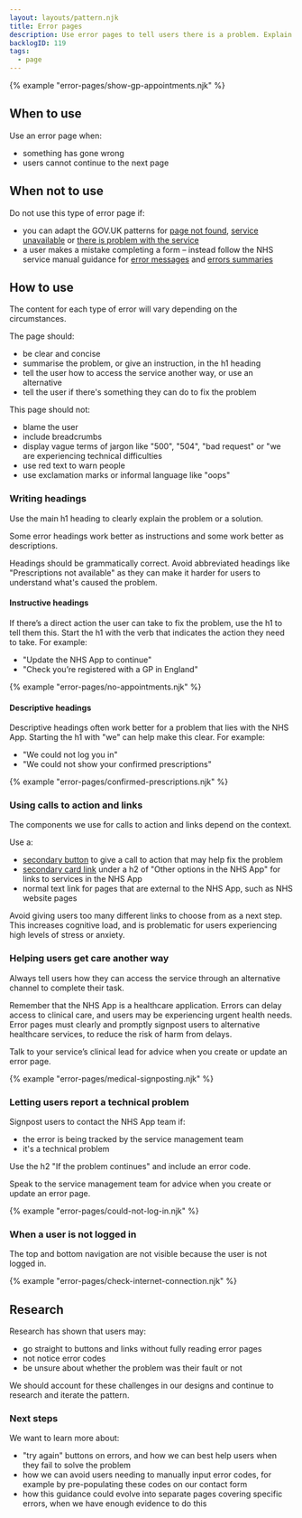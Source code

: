 ```yaml
---
layout: layouts/pattern.njk
title: Error pages
description: Use error pages to tell users there is a problem. Explain what has happened and what they can do next.
backlogID: 119
tags:
  - page
---
```


{% example "error-pages/show-gp-appointments.njk" %}

## When to use

Use an error page when:

- something has gone wrong
- users cannot continue to the next page

## When not to use

Do not use this type of error page if:

- you can adapt the GOV.UK patterns for [page not found](https://design-system.service.gov.uk/patterns/page-not-found-pages/), [service unavailable](https://design-system.service.gov.uk/patterns/service-unavailable-pages/) or [there is problem with the service](https://design-system.service.gov.uk/patterns/problem-with-the-service-pages/)
- a user makes a mistake completing a form – instead follow the NHS service manual guidance for [error messages](https://service-manual.nhs.uk/design-system/components/error-message) and [errors summaries](https://service-manual.nhs.uk/design-system/components/error-summary)

## How to use

The content for each type of error will vary depending on the circumstances.

The page should:

- be clear and concise
- summarise the problem, or give an instruction, in the h1 heading
- tell the user how to access the service another way, or use an alternative
- tell the user if there's something they can do to fix the problem

This page should not:

- blame the user
- include breadcrumbs
- display vague terms of jargon like "500", "504", "bad request" or "we are experiencing technical difficulties
- use red text to warn people
- use exclamation marks or informal language like "oops"

### Writing headings

Use the main h1 heading to clearly explain the problem or a solution.

Some error headings work better as instructions and some work better as descriptions.

Headings should be grammatically correct. Avoid abbreviated headings like "Prescriptions not available" as they can make it harder for users to understand what's caused the problem.

#### Instructive headings

If there’s a direct action the user can take to fix the problem, use the h1 to tell them this. Start the h1 with the verb that indicates the action they need to take. For example:

- "Update the NHS App to continue"
- "Check you’re registered with a GP in England"

{% example "error-pages/no-appointments.njk" %}

#### Descriptive headings

Descriptive headings often work better for a problem that lies with the NHS App. Starting the h1 with "we" can help make this clear. For example:

- "We could not log you in"
- "We could not show your confirmed prescriptions"

{% example "error-pages/confirmed-prescriptions.njk" %}

### Using calls to action and links

The components we use for calls to action and links depend on the context.

Use a:

- [secondary button](/components/buttons/#secondary-button) to give a call to action that may help fix the problem
- [secondary card link](/components/card-links/#secondary-card-links) under a h2 of "Other options in the NHS App" for links to services in the NHS App
- normal text link for pages that are external to the NHS App, such as NHS website pages

Avoid giving users too many different links to choose from as a next step. This increases cognitive load, and is problematic for users experiencing high levels of stress or anxiety.

### Helping users get care another way

Always tell users how they can access the service through an alternative channel to complete their task.

Remember that the NHS App is a healthcare application. Errors can delay access to clinical care, and users may be experiencing urgent health needs. Error pages must clearly and promptly signpost users to alternative healthcare services, to reduce the risk of harm from delays.

Talk to your service’s clinical lead for advice when you create or update an error page.

{% example "error-pages/medical-signposting.njk" %}

### Letting users report a technical problem

Signpost users to contact the NHS App team if:

- the error is being tracked by the service management team
- it's a technical problem

Use the h2 "If the problem continues" and include an error code.

Speak to the service management team for advice when you create or update an error page.

{% example "error-pages/could-not-log-in.njk" %}

### When a user is not logged in

The top and bottom navigation are not visible because the user is not logged in.

{% example "error-pages/check-internet-connection.njk" %}

## Research

Research has shown that users may:

- go straight to buttons and links without fully reading error pages
- not notice error codes
- be unsure about whether the problem was their fault or not

We should account for these challenges in our designs and continue to research and iterate the pattern.

### Next steps

We want to learn more about:

- "try again" buttons on errors, and how we can best help users when they fail to solve the problem
- how we can avoid users needing to manually input error codes, for example by pre-populating these codes on our contact form
- how this guidance could evolve into separate pages covering specific errors, when we have enough evidence to do this
